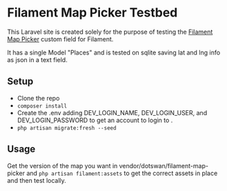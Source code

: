 # Filament Map Picker Testbed

This Laravel site is created solely for the purpose of testing the
[Filament Map Picker](https://github.com/dotswan/filament-map-picker) custom field for
Filament.

It has a single Model "Places" and is tested on sqlite saving lat and lng info as json in a text field.

## Setup

- Clone the repo
- `composer install`
- Create the .env adding DEV_LOGIN_NAME, DEV_LOGIN_USER, and DEV_LOGIN_PASSWORD to get an account to login to .
- `php artisan migrate:fresh --seed`

## Usage

Get the version of the map you want in vendor/dotswan/filament-map-picker and `php artisan filament:assets` to get
the correct assets in place and then test locally.



